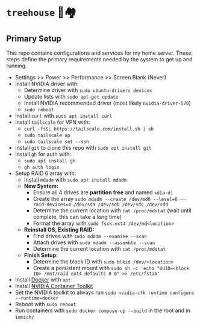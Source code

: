 # `treehouse` 🌳🏘️

## Primary Setup

This repo contains configurations and services for my home server.
These steps define the primary requirements needed by the system
to get up and running.

- Settings >> Power >> Performance >> Screen Blank (Never)
- Install NVIDIA driver with:
  - Determine driver with `sudo ubuntu-drivers devices`
  - Update lists with `sudo apt-get update`
  - Install NVIDIA recommended driver (most likely `nvidia-driver-570`)
  - `sudo reboot`
- Install `curl` with `sudo apt install curl`
- Install `tailscale` for VPN with:
  - `curl -fsSL https://tailscale.com/install.sh | sh`
  - `sudo tailscale up`
  - `sudo tailscale set --ssh`
- Install `git` to clone this repo with `sudo apt install git`
- Install `gh` for auth with:
  - `sudo apt install gh`
  - `gh auth login`
- Setup RAID 6 array with:
  - Install `mdadm` with `sudo apt install mdadm`
  - **New System:**
    - Ensure all 4 drives are **partition free** and named `sd[a-d]`
    - Create the array `sudo mdadm --create /dev/md0 --level=6 --raid-devices=4 /dev/sda /dev/sdb /dev/sdc /dev/sdd`
    - Determine the current location with `cat /proc/mdstat` (wait until complete, this can take a long time)
    - Format the array with `sudo fsck.ext4 /dev/md<location>`
  - **Reinstall OS, Existing RAID:**
    - Find drives with `sudo mdadm --examine --scan`
    - Attach drives with `sudo mdadm --assemble --scan`
    - Determine the current location with `cat /proc/mdstat`
  - **Finish Setup:**
    - Determine the block ID with `sudo blkid /dev/<location>`
    - Create a persistent mount with `sudo sh -c 'echo "UUID=<block ID> /mnt/raid ext4 defaults 0 0" >> /etc/fstab'`
- Install [Docker](https://docs.docker.com/engine/install/ubuntu/) with `apt`
- Install [NVIDIA Container Toolkit](https://docs.nvidia.com/datacenter/cloud-native/container-toolkit/latest/install-guide.html)
- Set the NVIDIA toolkit to always run `sudo nvidia-ctk runtime configure --runtime=docker`
- Reboot with `sudo reboot`
- Run containers with `sudo docker compose up --build` in the root and in `immich/`
